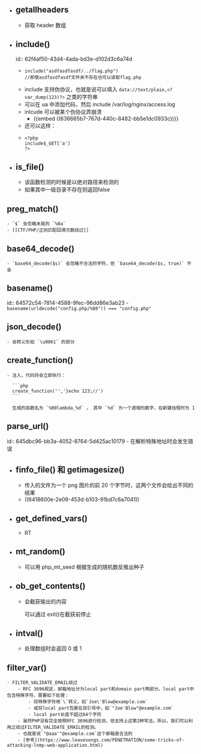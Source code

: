 - ## getallheaders
	- 获取 header 数组
- ## include()
  id:: 62f4af50-43d4-4ada-bd3e-d102d3c6a74d
	- ```
	  include("asdfasdfasdf/../flag.php")
	  //即使asdfasdfasdf文件夹不存在也可以读取flag.php
	  ```
	- include 支持伪协议，也就是说可以填入 `data://text/plain,<?var_dump(123)?>` 之类的字符串
	- 可以在 ua 中添加代码，然后 include /var/log/nginx/access.log
	- inlcude 可以被某个伪协议弄崩溃
		- {{embed ((636665b7-767d-440c-8482-bb5e1dc0933c))}}
	- 还可以这样：
	- ```
	  <?php
	  include$_GET['a']
	  ?>
	  ```
- ## is_file()
	- 该函数检测的时候是以绝对路径来检测的
	- 如果其中一级目录不存在则返回false
## preg_match()
	- `$` 会忽略末尾的 `%0a`
	- [[CTF/PHP/正则匹配回溯次数绕过]]
## base64_decode()
	- `base64_decode($s)` 会忽略不合法的字符，但 `base64_decode($s, true)` 不会
## basename()
id:: 64572c54-7814-4588-9fec-96dd86e3ab23
	- ```
	  basename(urldecode("config.php/%80")) === "config.php"
	  ```
## json_decode()
	- 会转义形如 `\u0061` 的部分
## create_function()
	- 注入，代码将会立即执行：
	  
	  ```php
	  create_function('','}echo 123;//')
	  ```
	  
	  生成的函数名为 `%00lambda_%d` ， 其中 `%d` 为一个递增的数字，在新建线程时为 1
## parse_url()
id:: 645dbc96-bb3a-4052-8764-5d425ac10179
	- 在解析特殊地址时会发生错误
- ## finfo_file() 和 getimagesize()
	- 传入的文件为一个 png 图片的前 20 个字节时，这两个文件会给出不同的结果
	- ((6418600e-2e09-453d-b103-91bd7c6a7041))
- ## get_defined_vars()
	- RT
- ## mt_random()
	- 可以用 php_mt_seed 根据生成的随机数反推出种子
- ## ob_get_contents()
	- 会截获输出的内容
	  
	  可以通过 exit()在截获前停止
- ## intval()
	- 处理数组时会返回 0 或 1
## filter_var()
	- FILTER_VALIDATE_EMAIL绕过
		- RFC 3696规定，邮箱地址分为local part和domain part两部分。local part中包含特殊字符，需要如下处理：
			- 将特殊字符用`\`转义，如`Joe\'Blow@example.com`
			- 或将local part包裹在双引号中，如`"Joe'Blow"@example.com`
			- local part长度不超过64个字符
		- 虽然PHP没有完全按照RFC 3696进行检测，但支持上述第2种写法。所以，我们可以利用之绕过FILTER_VALIDATE_EMAIL的检测。
		- 也就是说`"@aaa'"@example.com`这个邮箱是合法的
		- [参考](https://www.leavesongs.com/PENETRATION/some-tricks-of-attacking-lnmp-web-application.html)